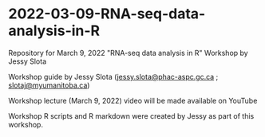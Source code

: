 # 2022-03-09-RNA-seq-data-analysis-in-R
Repository for March 9, 2022 "RNA-seq data analysis in R" Workshop by Jessy Slota

Workshop guide by Jessy Slota (jessy.slota@phac-aspc.gc.ca ; slotaj@myumanitoba.ca)

Workshop lecture (March 9, 2022) video will be made available on YouTube 

Workshop R scripts and R markdown were created by Jessy as part of this workshop.
